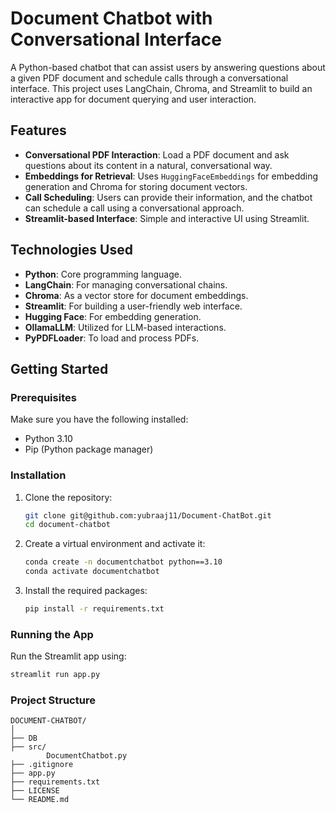 # Document Chatbot with Conversational Interface

A Python-based chatbot that can assist users by answering questions about a given PDF document and schedule calls through a conversational interface. This project uses LangChain, Chroma, and Streamlit to build an interactive app for document querying and user interaction.

## Features

- **Conversational PDF Interaction**: Load a PDF document and ask questions about its content in a natural, conversational way.
- **Embeddings for Retrieval**: Uses `HuggingFaceEmbeddings` for embedding generation and Chroma for storing document vectors.
- **Call Scheduling**: Users can provide their information, and the chatbot can schedule a call using a conversational approach.
- **Streamlit-based Interface**: Simple and interactive UI using Streamlit.

## Technologies Used

- **Python**: Core programming language.
- **LangChain**: For managing conversational chains.
- **Chroma**: As a vector store for document embeddings.
- **Streamlit**: For building a user-friendly web interface.
- **Hugging Face**: For embedding generation.
- **OllamaLLM**: Utilized for LLM-based interactions.
- **PyPDFLoader**: To load and process PDFs.

## Getting Started

### Prerequisites

Make sure you have the following installed:

- Python 3.10 
- Pip (Python package manager)

### Installation


1. Clone the repository:

    ```bash
    git clone git@github.com:yubraaj11/Document-ChatBot.git
    cd document-chatbot
    ```

2. Create a virtual environment and activate it:

    ```bash
    conda create -n documentchatbot python==3.10
    conda activate documentchatbot  
    ```

3. Install the required packages:

    ```bash
    pip install -r requirements.txt
    ```

### Running the App

Run the Streamlit app using:

```bash
streamlit run app.py
```

### Project Structure
```
DOCUMENT-CHATBOT/
│   
├── DB               
├── src/ 
        DocumentChatbot.py
├── .gitignore
├── app.py                    
├── requirements.txt
├── LICENSE            
└── README.md                   
```